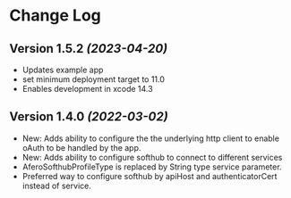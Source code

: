 Change Log
==========

Version 1.5.2 *(2023-04-20)*
----------------------------
 * Updates example app
 * set minimum deployment target to 11.0
 * Enables development in xcode 14.3

Version 1.4.0 *(2022-03-02)*
----------------------------
 * New: Adds ability to configure the the underlying http client to enable oAuth to be handled by the app.
 * New: Adds ability to configure softhub to connect to different services
 * AferoSofthubProfileType is replaced by String type service parameter.
 * Preferred way to configure softhub by apiHost and authenticatorCert instead of service.

